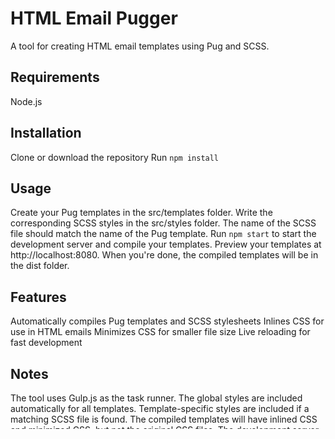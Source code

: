 # HTML Email Pugger
A tool for creating HTML email templates using Pug and SCSS.

## Requirements
Node.js

## Installation
Clone or download the repository
Run `npm install`

## Usage
Create your Pug templates in the src/templates folder.
Write the corresponding SCSS styles in the src/styles folder. The name of the SCSS file should match the name of the Pug template.
Run `npm start` to start the development server and compile your templates.
Preview your templates at http://localhost:8080.
When you're done, the compiled templates will be in the dist folder.

## Features
Automatically compiles Pug templates and SCSS stylesheets
Inlines CSS for use in HTML emails
Minimizes CSS for smaller file size
Live reloading for fast development

## Notes
The tool uses Gulp.js as the task runner.
The global styles are included automatically for all templates.
Template-specific styles are included if a matching SCSS file is found.
The compiled templates will have inlined CSS and minimized CSS, but not the original CSS files.
The development server uses BrowserSync to enable live reloading.
License
This tool is released under the MIT License. See LICENSE file for details.